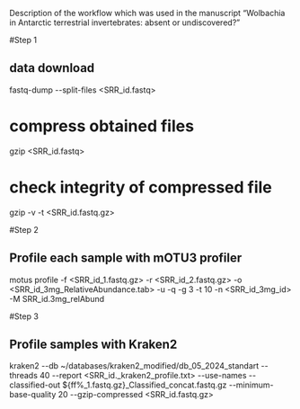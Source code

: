 
Description of the workflow which was used in the manuscript “Wolbachia in Antarctic terrestrial invertebrates: absent or undiscovered?”


#Step 1
## data download
fastq-dump --split-files <SRR_id.fastq>

# compress obtained files
gzip <SRR_id.fastq>

# check integrity of compressed file
gzip -v -t <SRR_id.fastq.gz>

#Step 2
## Profile each sample with mOTU3 profiler 

motus profile -f <SRR_id_1.fastq.gz> -r <SRR_id_2.fastq.gz> -o <SRR_id_3mg_RelativeAbundance.tab> -u -q -g 3 -t 10 -n <SRR_id_3mg_id>  -M SRR_id.3mg_relAbund

#Step 3
## Profile samples with Kraken2

kraken2 --db ~/databases/kraken2_modified/db_05_2024_standart --threads 40 --report <SRR_id._kraken2_profile.txt> --use-names --classified-out ${ff%_1.fastq.gz}_Classified_concat.fastq.gz --minimum-base-quality 20 --gzip-compressed <SRR_id.fastq.gz>

#




